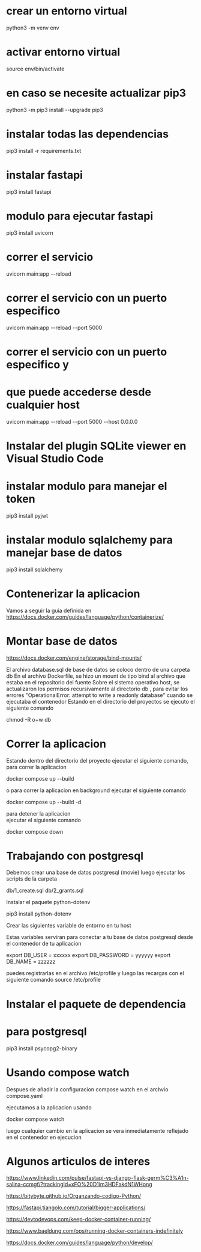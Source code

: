 # crear un entorno virtual 
python3 -m venv env 

# activar entorno virtual
source env/bin/activate

# en caso se necesite actualizar pip3
python3 -m pip3 install --upgrade pip3

# instalar todas las dependencias 
pip3 install -r requirements.txt

# instalar fastapi 
pip3 install fastapi 

# modulo para ejecutar fastapi
pip3 install uvicorn

# correr el servicio 
uvicorn main:app --reload

# correr el servicio con un puerto especifico
uvicorn main:app --reload --port 5000

# correr el servicio con un puerto especifico y 
# que puede accederse desde cualquier host 
uvicorn main:app --reload --port 5000 --host 0.0.0.0

# Instalar del plugin SQLite viewer en Visual Studio Code 

# instalar modulo para manejar el token
pip3 install pyjwt 

# instalar modulo sqlalchemy para manejar base de datos 
pip3 install sqlalchemy 



# Contenerizar la aplicacion 
 Vamos a seguir la guia definida en 
https://docs.docker.com/guides/language/python/containerize/


# Montar base de datos 
https://docs.docker.com/engine/storage/bind-mounts/

El archivo database.sql de base de datos se coloco dentro 
de una carpeta db
En el archivo Dockerfile, se hizo un mount de tipo bind 
al archivo que estaba en el repositorio del fuente 
Sobre el sistema operativo host, se actualizaron los permisos
recursivamente al directorio db , para evitar
los errores "OperationalError: attempt to write a readonly database"
cuando se ejecutaba el contenedor
Estando en el directorio del proyectos se ejecuto el siguiente comando

chmod -R o+w db 


# Correr la aplicacion 
Estando dentro del directorio del proyecto 
ejecutar el siguiente comando, para correr 
la aplicacion

docker compose up --build

o para correr la aplicacion en background 
ejecutar el siguiente comando 

docker compose up --build -d

para detener la aplicacion    
ejecutar el siguiente comando 

docker compose down 



# Trabajando con postgresql

Debemos crear una base de datos postgresql (movie)
luego ejecutar los scripts de la carpeta

db/1_create.sql 
db/2_grants.sql 

Instalar el paquete python-dotenv

pip3 install python-dotenv

Crear las siguientes variable de entorno 
en tu host 

Estas variables serviran para conectar
a tu base de datos postgresql desde 
el contenedor de tu aplicacion 

export DB_USER     = xxxxxx
export DB_PASSWORD = yyyyyy
export DB_NAME     = zzzzzz

puedes registrarlas en el archivo
/etc/profile y luego las recargas con el siguiente 
comando 
source /etc/profile

# Instalar el paquete de dependencia 
# para postgresql

pip3 install psycopg2-binary


# Usando compose watch

Despues de añadir la configuracion 
compose watch en el archvio compose.yaml 

ejecutamos a la aplicacion usando 

docker compose watch

luego cualquier cambio en la aplicacion 
se vera inmediatamente reflejado en el 
contenedor en ejecucion 


# Algunos articulos de interes 

https://www.linkedin.com/pulse/fastapi-vs-django-flask-germ%C3%A1n-salina-ccmgf/?trackingId=xFO%20D1im3HDFakdN1WHong

https://bitybyte.github.io/Organzando-codigo-Python/

https://fastapi.tiangolo.com/tutorial/bigger-applications/

https://devtodevops.com/keep-docker-container-running/

https://www.baeldung.com/ops/running-docker-containers-indefinitely

https://docs.docker.com/guides/language/python/develop/

